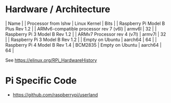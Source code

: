 


# Hardware / Architecture

| Name | |  Processor from lshw | Linux Kernel | Bits |
| Raspberry Pi Model B Plus Rev 1.2 | |  ARMv6-compatible processor rev 7 (v6l) | armv6l | 32 |
| Raspberry Pi 3 Model B Rev 1.2 | | ARMv7 Processor rev 4 (v7l) | armv7l | 32 | 
| Raspberry Pi 3 Model B Rev 1.2 | | Empty on Ubuntu | aarch64 | 64 | 
| Raspberry Pi 4 Model B Rev 1.4 | BCM2835 |  Empty on Ubuntu | aarch64 | 64 |  

See https://elinux.org/RPi_HardwareHistory

# Pi Specific Code
- https://github.com/raspberrypi/userland
